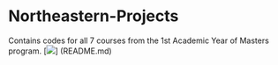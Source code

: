 # Northeastern-Projects

Contains codes for all 7 courses from the 1st Academic Year of Masters program.
[<img src="https://github.com/ShraddhaG16/Northeastern-Projects/blob/master/Enterprise%20Analytics/Decision%20Making%20in%20the%20Presence%20of%20Uncertainty/ALY6050%20A4-Gopalakrishnan-S.docx "/>] (README.md)
